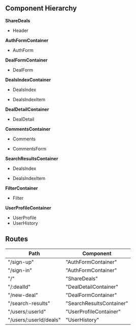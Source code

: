 ## Component Hierarchy

**ShareDeals**
  - Header

**AuthFormContainer**
 - AuthForm

**DealFormContainer**
 - DealForm

**DealsIndexContainer**
 - DealsIndex
  + DealsIndexItem

**DealDetailContainer**
 - DealDetail

**CommentsContainer**
 - Comments
  + CommentsForm

**SearchResultsContainer**
 - DealsIndex
  + DealsIndexItem

**FilterContainer**
 - Filter

**UserProfileContainer**
 - UserProfile
 - UserHistory

## Routes

|Path   | Component   |
|-------|-------------|
| "/sign-up" | "AuthFormContainer" |
| "/sign-in" | "AuthFormContainer" |
| "/" | "ShareDeals" |
| "/:dealId" | "DealDetailContainer" |
| "/new-deal" | "DealFormContainer" |
| "/search-results" | "SearchResultsContainer"
| "/users/:userId" | "UserProfileContainer" |
| "/users/:userId/deals" | "UserHistory" |
